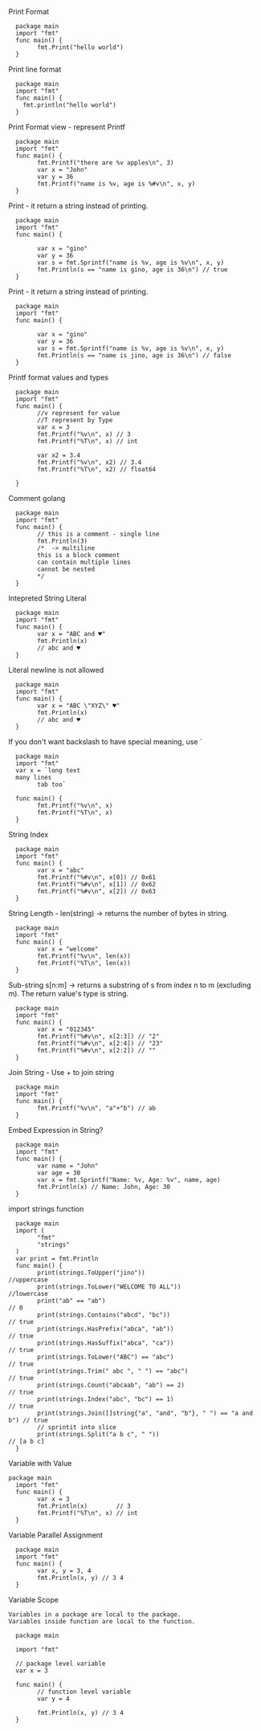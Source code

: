 Print Format

      package main
      import "fmt"
      func main() {
            fmt.Print("hello world")
      }

Print line format 

      package main
      import "fmt"
      func main() {
        fmt.println("hello world")
      }

Print Format view - represent Printf

      package main
      import "fmt"
      func main() {
            fmt.Printf("there are %v apples\n", 3)
            var x = "John"
            var y = 36
            fmt.Printf("name is %v, age is %#v\n", x, y)
      }

Print - it return a string instead of printing.

      package main
      import "fmt"
      func main() {

            var x = "gino"
            var y = 36
            var s = fmt.Sprintf("name is %v, age is %v\n", x, y)
            fmt.Println(s == "name is gino, age is 36\n") // true
      }
      
  
 Print - it return a string instead of printing.

      package main
      import "fmt"
      func main() {

            var x = "gino"
            var y = 36
            var s = fmt.Sprintf("name is %v, age is %v\n", x, y)
            fmt.Println(s == "name is jino, age is 36\n") // false
      }

Printf format values and types

      package main
      import "fmt"
      func main() {
            //v represent for value
            //T represent by Type
            var x = 3
            fmt.Printf("%v\n", x) // 3
            fmt.Printf("%T\n", x) // int

            var x2 = 3.4
            fmt.Printf("%v\n", x2) // 3.4
            fmt.Printf("%T\n", x2) // float64

      }

  Comment golang
  
      package main
      import "fmt"
      func main() {
            // this is a comment - single line
            fmt.Println(3)
            /*  -> multiline
            this is a block comment
            can contain multiple lines
            cannot be nested
            */
      }

Intepreted String Literal

      package main
      import "fmt"
      func main() {
            var x = "ABC and ♥"
            fmt.Println(x)
            // abc and ♥
      }

Literal newline is not allowed

      package main
      import "fmt"
      func main() {
            var x = "ABC \"XYZ\" ♥"
            fmt.Println(x)
            // abc and ♥
      }

If you don't want backslash to have special meaning, use `

      package main
      import "fmt"
      var x = `long text
      many lines
            tab too`

      func main() {
            fmt.Printf("%v\n", x)
            fmt.Printf("%T\n", x)
      }

String Index

      package main
      import "fmt"
      func main() {
            var x = "abc"
            fmt.Printf("%#v\n", x[0]) // 0x61
            fmt.Printf("%#v\n", x[1]) // 0x62
            fmt.Printf("%#v\n", x[2]) // 0x63
      }

String Length - len(string) → returns the number of bytes in string.

      package main
      import "fmt"
      func main() {
            var x = "welcome"
            fmt.Printf("%v\n", len(x))
            fmt.Printf("%T\n", len(x))
      }

Sub-string s[n:m] → returns a substring of s from index n to m (excluding m).
The return value's type is string.

      package main
      import "fmt"
      func main() {
            var x = "012345"
            fmt.Printf("%#v\n", x[2:3]) // "2"
            fmt.Printf("%#v\n", x[2:4]) // "23"
            fmt.Printf("%#v\n", x[2:2]) // ""
      }

Join String - Use + to join string

      package main
      import "fmt"
      func main() {
            fmt.Printf("%v\n", "a"+"b") // ab
      }

Embed Expression in String?

      package main
      import "fmt"
      func main() {
            var name = "John"
            var age = 30
            var x = fmt.Sprintf("Name: %v, Age: %v", name, age)
            fmt.Println(x) // Name: John, Age: 30
      }

import strings function

      package main
      import (
            "fmt"
            "strings"
      )
      var print = fmt.Println
      func main() {
            print(strings.ToUpper("jino"))                                   //uppercase
            print(strings.ToLower("WELCOME TO ALL"))                         //lowercase
            print("ab" == "ab")                                              // 0
            print(strings.Contains("abcd", "bc"))                            // true
            print(strings.HasPrefix("abca", "ab"))                           // true
            print(strings.HasSuffix("abca", "ca"))                           // true
            print(strings.ToLower("ABC") == "abc")                           // true
            print(strings.Trim(" abc ", " ") == "abc")                       // true
            print(strings.Count("abcaab", "ab") == 2)                        // true
            print(strings.Index("abc", "bc") == 1)                           // true
            print(strings.Join([]string{"a", "and", "b"}, " ") == "a and b") // true
            // sprintit into slice
            print(strings.Split("a b c", " "))                               // [a b c]
      }

Variable with Value

    package main
      import "fmt"
      func main() {
            var x = 3
            fmt.Println(x)        // 3
            fmt.Printf("%T\n", x) // int
      }

Variable Parallel Assignment

      package main
      import "fmt"
      func main() {
            var x, y = 3, 4
            fmt.Println(x, y) // 3 4
      }


Variable Scope

    Variables in a package are local to the package.
    Variables inside function are local to the function.

      package main

      import "fmt"

      // package level variable
      var x = 3

      func main() {
            // function level variable
            var y = 4

            fmt.Println(x, y) // 3 4
      }